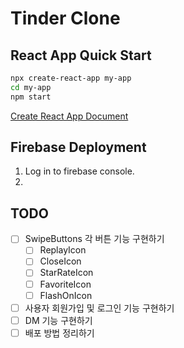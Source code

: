 # Tinder Clone

## React App Quick Start
```bash
npx create-react-app my-app
cd my-app
npm start
```
[Create React App Document](https://create-react-app.dev/docs/getting-started/)


## Firebase Deployment
1. Log in to firebase console.
2. 

## TODO
- [ ] SwipeButtons 각 버튼 기능 구현하기
    - [ ] ReplayIcon
    - [ ] CloseIcon
    - [ ] StarRateIcon
    - [ ] FavoriteIcon
    - [ ] FlashOnIcon

- [ ] 사용자 회원가입 및 로그인 기능 구현하기
- [ ] DM 기능 구현하기
- [ ] 배포 방법 정리하기

